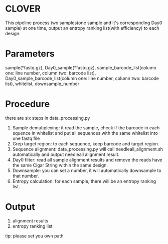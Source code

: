 # CLOVER

This pipeline process two samples(one sample and it's corresponding Day0 sample) at one time, output an entropy ranking list(with efficiency) to each design.

# Parameters
sample(*fastq.gz), Day0_sample(*fastq.gz), sample_barcode_list(column one: line number, column two: barcode list), Day0_sample_barcode_list(column one: line number, column two: barcode list), whitelist, downsample_number

# Procedure
there are six steps in data_processing.py 
1.  Sample demutiplexing:
   it read the sample, check if the barcode in each squence in whitelist and put all sequences with the same whitelist into one fastq file
2.  Grep target region:
   to each sequence, keep barcode and target region.
3.  Sequence alignment:
   data_processing.py will call needleall_alignment.sh automatically and output needleall alignment result.
4.  Day0 filter:
   read all sample alignment results and remove the reads have the same Cigar String within the same design.
5.  Downsample:
   you can set a number, it will automatically downsample to that number.
6.  Entropy calculation:
   for each sample, there will be an entropy ranking list.

# Output
1. alignment results
2. entropy ranking list

tip: please set you own path
